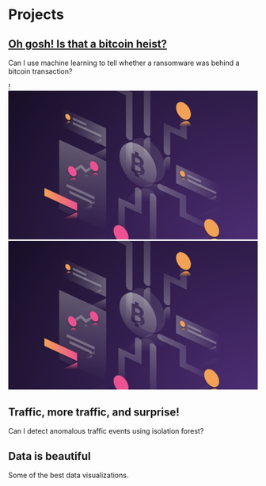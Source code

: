 # Projects
   
## [Oh gosh! Is that a bitcoin heist?](/project/bitcoin-heist)
Can I use machine learning to tell whether a ransomware was behind a bitcoin transaction?   

!<img src="images/bitcoin/cover.jpg?raw=true" alt="Bitcoin Heist Cover Photo"  class=”center”/>
![Bitcoin Heist Cover Photo](images/bitcoin/cover.jpg)

## Traffic, more traffic, and surprise! 
Can I detect anomalous traffic events using isolation forest? 

## Data is beautiful
Some of the best data visualizations.
